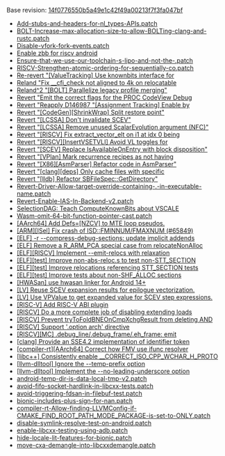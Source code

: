 Base revision: [14f0776550b5a49e1c42f49a00213f7f3fa047bf](https://github.com/llvm/llvm-project/commits/14f0776550b5a49e1c42f49a00213f7f3fa047bf)

- [Add-stubs-and-headers-for-nl_types-APIs.patch](https://android.googlesource.com/toolchain/llvm_android/+/348babf524533a33b90841fd44cdbd2578eea87b/patches/Add-stubs-and-headers-for-nl_types-APIs.patch)
- [BOLT-Increase-max-allocation-size-to-allow-BOLTing-clang-and-rustc.patch](https://android.googlesource.com/toolchain/llvm_android/+/348babf524533a33b90841fd44cdbd2578eea87b/patches/BOLT-Increase-max-allocation-size-to-allow-BOLTing-clang-and-rustc.patch)
- [Disable-vfork-fork-events.patch](https://android.googlesource.com/toolchain/llvm_android/+/348babf524533a33b90841fd44cdbd2578eea87b/patches/Disable-vfork-fork-events.patch)
- [Enable zbb for riscv android](https://android.googlesource.com/toolchain/llvm_android/+/348babf524533a33b90841fd44cdbd2578eea87b/patches/cherry/6bcf57f0b7ec8b28e933387a4925dfc52779ce0f.patch)
- [Ensure-that-we-use-our-toolchain-s-lipo-and-not-the-.patch](https://android.googlesource.com/toolchain/llvm_android/+/348babf524533a33b90841fd44cdbd2578eea87b/patches/Ensure-that-we-use-our-toolchain-s-lipo-and-not-the-.patch)
- [RISCV-Strengthen-atomic-ordering-for-sequentially-co.patch](https://android.googlesource.com/toolchain/llvm_android/+/348babf524533a33b90841fd44cdbd2578eea87b/patches/RISCV-Strengthen-atomic-ordering-for-sequentially-co.patch)
- [Re-revert "[ValueTracking] Use knownbits interface for](https://android.googlesource.com/toolchain/llvm_android/+/348babf524533a33b90841fd44cdbd2578eea87b/patches/cherry/2647547ee44f509a34ff9709b63bd7603ca59f5d.patch)
- [Reland "Fix __cfi_check not aligned to 4k on relocatable](https://android.googlesource.com/toolchain/llvm_android/+/348babf524533a33b90841fd44cdbd2578eea87b/patches/cherry/b82c2b9ac2baae0f2a9dd65770cfb37fdc2a80a9.patch)
- [Reland^2 "[BOLT] Parallelize legacy profile merging"](https://android.googlesource.com/toolchain/llvm_android/+/348babf524533a33b90841fd44cdbd2578eea87b/patches/cherry/67cf01bd37273af5041ba07e2c57b55fcbf287cb.patch)
- [Revert "Emit the correct flags for the PROC CodeView Debug](https://android.googlesource.com/toolchain/llvm_android/+/348babf524533a33b90841fd44cdbd2578eea87b/patches/cherry/6b22608a1d30793b32f98d90f2c6a8c268630afa.patch)
- [Revert "Reapply D146987 "[Assignment Tracking] Enable by](https://android.googlesource.com/toolchain/llvm_android/+/348babf524533a33b90841fd44cdbd2578eea87b/patches/cherry/9e7f14a8211c82dca64bd6b22d1c450d4c6d3e5b.patch)
- [Revert "[CodeGen][ShrinkWrap] Split restore point"](https://android.googlesource.com/toolchain/llvm_android/+/348babf524533a33b90841fd44cdbd2578eea87b/patches/cherry/f4999d3535af93919d58e3cc56ccb50f2ccb8453.patch)
- [Revert "[LCSSA] Don't invalidate SCEV"](https://android.googlesource.com/toolchain/llvm_android/+/348babf524533a33b90841fd44cdbd2578eea87b/patches/cherry/3c9cf023db32ba2cfa1e052ddc58f57dd080995c.patch)
- [Revert "[LCSSA] Remove unused ScalarEvolution argument (NFC)"](https://android.googlesource.com/toolchain/llvm_android/+/348babf524533a33b90841fd44cdbd2578eea87b/patches/cherry/143ed21b26b2c68695e9f74f0ce4632b8a2e000b.patch)
- [Revert "[RISCV] Fix extract_vector_elt on i1 at idx 0 being](https://android.googlesource.com/toolchain/llvm_android/+/348babf524533a33b90841fd44cdbd2578eea87b/patches/cherry/10876725cd9754812a4917fec7acb6850ba4ffb3.patch)
- [Revert "[RISCV][InsertVSETVLI] Avoid VL toggles for](https://android.googlesource.com/toolchain/llvm_android/+/348babf524533a33b90841fd44cdbd2578eea87b/patches/cherry/33314693f536a66390b0e022f2f00be94de5b06e.patch)
- [Revert "[SCEV] Replace IsAvailableOnEntry with block disposition"](https://android.googlesource.com/toolchain/llvm_android/+/348babf524533a33b90841fd44cdbd2578eea87b/patches/cherry/9fb9c7776edcade522e5718c91189d51796cedd6.patch)
- [Revert "[VPlan] Mark recurrence recipes as not having ](https://android.googlesource.com/toolchain/llvm_android/+/348babf524533a33b90841fd44cdbd2578eea87b/patches/cherry/8f781b96e201408d1fb7b49367876a54682594ed.patch)
- [Revert "[X86][AsmParser] Refactor code in AsmParser"](https://android.googlesource.com/toolchain/llvm_android/+/348babf524533a33b90841fd44cdbd2578eea87b/patches/cherry/f4865c7c1795eb17b079e116791eb1419fea1620.patch)
- [Revert "[clang][deps] Only cache files with specific](https://android.googlesource.com/toolchain/llvm_android/+/348babf524533a33b90841fd44cdbd2578eea87b/patches/cherry/09c5d69592f7df4db62063e4dd231a7e154bdac6.patch)
- [Revert "[lldb] Refactor SBFileSpec::GetDirectory"](https://android.googlesource.com/toolchain/llvm_android/+/348babf524533a33b90841fd44cdbd2578eea87b/patches/cherry/58e6caaba1cf623292c8898be30a5a56722432b3.patch)
- [Revert-Driver-Allow-target-override-containing-.-in-executable-name.patch](https://android.googlesource.com/toolchain/llvm_android/+/348babf524533a33b90841fd44cdbd2578eea87b/patches/Revert-Driver-Allow-target-override-containing-.-in-executable-name.patch)
- [Revert-Enable-IAS-In-Backend-v2.patch](https://android.googlesource.com/toolchain/llvm_android/+/348babf524533a33b90841fd44cdbd2578eea87b/patches/Revert-Enable-IAS-In-Backend-v2.patch)
- [SelectionDAG: Teach ComputeKnownBits about VSCALE](https://android.googlesource.com/toolchain/llvm_android/+/348babf524533a33b90841fd44cdbd2578eea87b/patches/cherry/a4f437f012b4be40e9fac5d2e86eae549d3469fe.patch)
- [Wasm-omit-64-bit-function-pointer-cast.patch](https://android.googlesource.com/toolchain/llvm_android/+/348babf524533a33b90841fd44cdbd2578eea87b/patches/Wasm-omit-64-bit-function-pointer-cast.patch)
- [[AArch64] Add Defs=[NZCV] to MTE loop pseudos.](https://android.googlesource.com/toolchain/llvm_android/+/348babf524533a33b90841fd44cdbd2578eea87b/patches/cherry/b09c575975b691e988a0f2e31d632c5f1038ab1d.patch)
- [[ARM][ISel] Fix crash of ISD::FMINNUM/FMAXNUM (#65849)](https://android.googlesource.com/toolchain/llvm_android/+/348babf524533a33b90841fd44cdbd2578eea87b/patches/cherry/347b3f120903fcdc255b78177cb584e4c0aa4b54.patch)
- [[ELF] -r --compress-debug-sections: update implicit addends](https://android.googlesource.com/toolchain/llvm_android/+/348babf524533a33b90841fd44cdbd2578eea87b/patches/cherry/f5b42eaadb068641c175e39303421818354e7ffb.patch)
- [[ELF] Remove a R_ARM_PCA special case from relocateNonAlloc](https://android.googlesource.com/toolchain/llvm_android/+/348babf524533a33b90841fd44cdbd2578eea87b/patches/cherry/678c1f142c0688a092bf36c98294e5302b105a41.patch)
- [[ELF][RISCV] Implement --emit-relocs with relaxation](https://android.googlesource.com/toolchain/llvm_android/+/348babf524533a33b90841fd44cdbd2578eea87b/patches/cherry/649cac3b627fa3d466b8807536c8be970cc8c32f.patch)
- [[ELF][test] Improve non-abs-reloc.s to test non-STT_SECTION](https://android.googlesource.com/toolchain/llvm_android/+/348babf524533a33b90841fd44cdbd2578eea87b/patches/cherry/561b98f9e025363b416f4e89af750d01d1e8c4cc.patch)
- [[ELF][test] Improve relocations referencing STT_SECTION tests](https://android.googlesource.com/toolchain/llvm_android/+/348babf524533a33b90841fd44cdbd2578eea87b/patches/cherry/345f532f3fe9bd4b6d55a490683455ee542d90d9.patch)
- [[ELF][test] Improve tests about non-SHF_ALLOC sections](https://android.googlesource.com/toolchain/llvm_android/+/348babf524533a33b90841fd44cdbd2578eea87b/patches/cherry/a495b2f8cbcadf52dab0d29b7fafdc97f2a8b1da.patch)
- [[HWASan] use hwasan linker for Android 14+](https://android.googlesource.com/toolchain/llvm_android/+/348babf524533a33b90841fd44cdbd2578eea87b/patches/cherry/a2684acfb61d40f441e240035d7f1ba50da637c8.patch)
- [[LV] Reuse SCEV expansion results for epilogue vectorization.](https://android.googlesource.com/toolchain/llvm_android/+/348babf524533a33b90841fd44cdbd2578eea87b/patches/cherry/3d4eed01338d3b5f0bb5b2dbe41afc9d957d3cc6.patch)
- [[LV] Use VPValue to get expanded value for SCEV step expressions.](https://android.googlesource.com/toolchain/llvm_android/+/348babf524533a33b90841fd44cdbd2578eea87b/patches/cherry/236a0e82df37d3a11f57c34df43bea1904a29530.patch)
- [[RISC-V] Add RISC-V ABI plugin](https://android.googlesource.com/toolchain/llvm_android/+/348babf524533a33b90841fd44cdbd2578eea87b/patches/cherry/847de9c332775d1841fec9fea5cb5c41592a4c8f.patch)
- [[RISCV] Do a more complete job of disabling extending loads](https://android.googlesource.com/toolchain/llvm_android/+/348babf524533a33b90841fd44cdbd2578eea87b/patches/cherry/1c676e08d0ac4626b6347d01c4e110a85c97f9d2.patch)
- [[RISCV] Prevent tryToFoldBNEOnCmpXchgResult from deleting AND](https://android.googlesource.com/toolchain/llvm_android/+/348babf524533a33b90841fd44cdbd2578eea87b/patches/cherry/ff6d33382faf3709fa270ae0abb8d165142df9ae.patch)
- [[RISCV] Support '.option arch' directive](https://android.googlesource.com/toolchain/llvm_android/+/348babf524533a33b90841fd44cdbd2578eea87b/patches/cherry/9e8ed3403c191ab9c4903e8eeb8f732ff8a43cb4.patch)
- [[RISCV][MC] .debug_line/.debug_frame/.eh_frame: emit](https://android.googlesource.com/toolchain/llvm_android/+/348babf524533a33b90841fd44cdbd2578eea87b/patches/cherry/dde1795f14eb946fbcb1810863fa172fbdf7e044.patch)
- [[clang] Provide an SSE4.2 implementation of identifier token](https://android.googlesource.com/toolchain/llvm_android/+/348babf524533a33b90841fd44cdbd2578eea87b/patches/cherry/9f0f6060810ebd3006f62149d4739fc54af68536.patch)
- [[compiler-rt][AArch64] Correct how FMV use ifunc resolver](https://android.googlesource.com/toolchain/llvm_android/+/348babf524533a33b90841fd44cdbd2578eea87b/patches/cherry/61962aa1eec922c7dddd36897bb29888b4c98174.patch)
- [[libc++] Consistently enable __CORRECT_ISO_CPP_WCHAR_H_PROTO](https://android.googlesource.com/toolchain/llvm_android/+/348babf524533a33b90841fd44cdbd2578eea87b/patches/cherry/0ec57bf7b18e8918dd8ced007a88467b798677c6.patch)
- [[llvm-dlltool] Ignore the --temp-prefix option](https://android.googlesource.com/toolchain/llvm_android/+/348babf524533a33b90841fd44cdbd2578eea87b/patches/cherry/6540157fe389b3dc46e9a1306370acd79d40c183.patch)
- [[llvm-dlltool] Implement the --no-leading-underscore option](https://android.googlesource.com/toolchain/llvm_android/+/348babf524533a33b90841fd44cdbd2578eea87b/patches/cherry/fb19fa2f3dfdd60d42c12ef28467d6f8f5149d6a.patch)
- [android-temp-dir-is-data-local-tmp-v2.patch](https://android.googlesource.com/toolchain/llvm_android/+/348babf524533a33b90841fd44cdbd2578eea87b/patches/android-temp-dir-is-data-local-tmp-v2.patch)
- [avoid-fifo-socket-hardlink-in-libcxx-tests.patch](https://android.googlesource.com/toolchain/llvm_android/+/348babf524533a33b90841fd44cdbd2578eea87b/patches/avoid-fifo-socket-hardlink-in-libcxx-tests.patch)
- [avoid-triggering-fdsan-in-filebuf-test.patch](https://android.googlesource.com/toolchain/llvm_android/+/348babf524533a33b90841fd44cdbd2578eea87b/patches/avoid-triggering-fdsan-in-filebuf-test.patch)
- [bionic-includes-plus-sign-for-nan.patch](https://android.googlesource.com/toolchain/llvm_android/+/348babf524533a33b90841fd44cdbd2578eea87b/patches/bionic-includes-plus-sign-for-nan.patch)
- [compiler-rt-Allow-finding-LLVMConfig-if-CMAKE_FIND_ROOT_PATH_MODE_PACKAGE-is-set-to-ONLY.patch](https://android.googlesource.com/toolchain/llvm_android/+/348babf524533a33b90841fd44cdbd2578eea87b/patches/compiler-rt-Allow-finding-LLVMConfig-if-CMAKE_FIND_ROOT_PATH_MODE_PACKAGE-is-set-to-ONLY.patch)
- [disable-symlink-resolve-test-on-android.patch](https://android.googlesource.com/toolchain/llvm_android/+/348babf524533a33b90841fd44cdbd2578eea87b/patches/disable-symlink-resolve-test-on-android.patch)
- [enable-libcxx-testing-using-adb.patch](https://android.googlesource.com/toolchain/llvm_android/+/348babf524533a33b90841fd44cdbd2578eea87b/patches/enable-libcxx-testing-using-adb.patch)
- [hide-locale-lit-features-for-bionic.patch](https://android.googlesource.com/toolchain/llvm_android/+/348babf524533a33b90841fd44cdbd2578eea87b/patches/hide-locale-lit-features-for-bionic.patch)
- [move-cxa-demangle-into-libcxxdemangle.patch](https://android.googlesource.com/toolchain/llvm_android/+/348babf524533a33b90841fd44cdbd2578eea87b/patches/move-cxa-demangle-into-libcxxdemangle.patch)